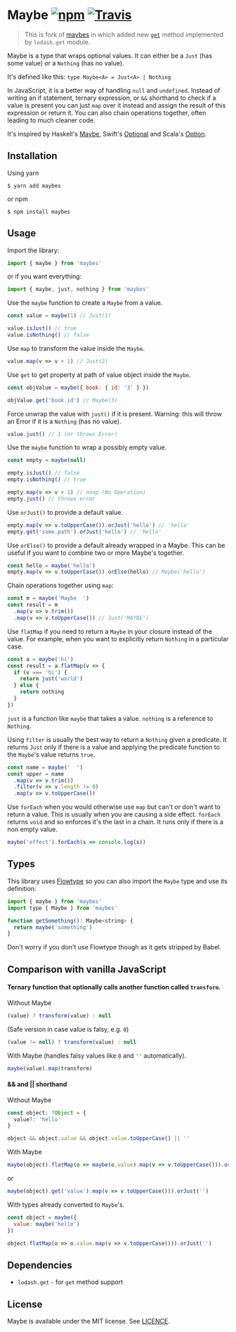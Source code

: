 # Maybe [![npm](https://img.shields.io/npm/v/@wmakeev/maybes.svg?maxAge=1800&style=flat-square)](https://www.npmjs.com/package/@wmakeev/maybes) [![Travis](https://img.shields.io/travis/wmakeev/maybe.svg?maxAge=1800&style=flat-square)](https://travis-ci.org/wmakeev/maybe)

> This is fork of [maybes](https://github.com/alexanderjarvis/maybe) in which added new [`get`](https://github.com/wmakeev/maybe/releases/tag/v0.3.0) method implemented by `lodash.get` module.

Maybe is a type that wraps optional values. It can either be a `Just` (has some value) or a `Nothing`
(has no value).

It's defined like this: `type Maybe<A> = Just<A> | Nothing`

In JavaScript, it is a better way of handling `null` and `undefined`. Instead of writing an if
statement, ternary expression, or `&&` shorthand to check if a value is present you can just `map`
over it instead and assign the result of this expression or return it. You can also chain operations
together, often leading to much cleaner code.

It's inspired by Haskell's [Maybe](https://wiki.haskell.org/Maybe), Swift's [Optional](https://developer.apple.com/reference/swift/optional) and
Scala's [Option](http://www.scala-lang.org/api/current/scala/Option.html).

## Installation

Using yarn

```
$ yarn add maybes
```

or npm

```
$ npm install maybes
```

## Usage

Import the library:

```js
import { maybe } from 'maybes'
```

or if you want everything:

```js
import { maybe, just, nothing } from 'maybes'
```

Use the `maybe` function to create a `Maybe` from a value.

```js
const value = maybe(1) // Just(1)

value.isJust() // true
value.isNothing() // false
```

Use `map` to transform the value inside the `Maybe`.

```js
value.map(v => v + 1) // Just(2)
```

Use `get` to get property at path of value object inside the `Maybe`.

```js
const objValue = maybe({ book: { id: '3' } })

objValue.get('book.id') // Maybe(3)
```

Force unwrap the value with `just()` if it is present. Warning: this will throw an Error if it
is a `Nothing` (has no value).

```js
value.just() // 1 (or throws Error)
```

Use the `maybe` function to wrap a possibly empty value.

```js
const empty = maybe(null)

empty.isJust() // false
empty.isNothing() // true

empty.map(v => v + 1) // noop (No Operation)
empty.just() // throws error
```

Use `orJust()` to provide a default value.

```js
empty.map(v => v.toUpperCase()).orJust('hello') // 'hello'
empty.get('some.path').orJust('hello') // 'hello'
```

Use `orElse()` to provide a default already wrapped in a Maybe. This can be useful if you want to combine
two or more Maybe's together.

```js
const hello = maybe('hello')
empty.map(v => v.toUpperCase()).orElse(hello) // Maybe('hello')
```

Chain operations together using `map`:

```js
const m = maybe('Maybe  ')
const result = m
  .map(v => v.trim())
  .map(v => v.toUpperCase()) // Just('MAYBE')
```

Use `flatMap` if you need to return a `Maybe` in your closure instead of the value. For example,
when you want to explicitly return `Nothing` in a particular case.

```js
const a = maybe('hi')
const result = a.flatMap(v => {
  if (v === 'hi') {
    return just('world')
  } else {
    return nothing
  }
})
```

`just` is a function like `maybe` that takes a value. `nothing` is a reference to `Nothing`.

Using `filter` is usually the best way to return a `Nothing` given a predicate. It returns
`Just` only if there is a value and applying the predicate function to the `Maybe`'s value returns
`true`.

```js
const name = maybe('  ')
const upper = name
  .map(v => v.trim())
  .filter(v => v.length != 0)
  .map(v => v.toUpperCase())
```

Use `forEach` when you would otherwise use `map` but can't or don't want to return a value. This
is usually when you are causing a side effect. `forEach` returns `void` and so enforces it's the
last in a chain. It runs only if there is a non empty value.

```js
maybe('effect').forEach(s => console.log(s))
```

## Types

This library uses [Flowtype](https://flowtype.org) so you can also import the `Maybe` type and use
its definition:

```js
import { maybe } from 'maybes'
import type { Maybe } from 'maybes'

function getSomething(): Maybe<string> {
  return maybe('something')
}
```

Don't worry if you don't use Flowtype though as it gets stripped by Babel.

## Comparison with vanilla JavaScript

#### Ternary function that optionally calls another function called `transform`.

Without Maybe

```js
(value) ? transform(value) : null
```

(Safe version in case value is falsy, e.g. `0`)
```js
(value != null) ? transform(value) : null
```

With Maybe (handles falsy values like `0` and `''` automatically).

```js
maybe(value).map(transform)
```

#### && and || shorthand

Without Maybe
```js
const object: ?Object = {
  value?: 'hello'
}

object && object.value && object.value.toUpperCase() || ''
```

With Maybe
```js
maybe(object).flatMap(o => maybe(o.value).map(v => v.toUpperCase())).orJust('')
```

or

```js
maybe(object).get('value').map(v => v.toUpperCase())).orJust('')
```

With types already converted to `Maybe`'s.
```js
const object = maybe({
  value: maybe('hello')
})

object.flatMap(o => o.value.map(v => v.toUpperCase())).orJust('')
```

## Dependencies

- `lodash.get` - for `get` method support

## License

Maybe is available under the MIT license. See [LICENCE](./LICENSE).
